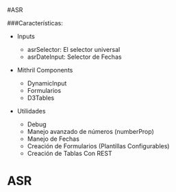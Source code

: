 #ASR

###Características:

- Inputs
    - asrSelector: El selector universal
    - asrDateInput: Selector de Fechas


- Mithril Components
    - DynamicInput
    - Formularios
    - D3Tables


- Utilidades 
    - Debug
    - Manejo avanzado de números (numberProp)
    - Manejo de Fechas
    - Creación de Formularios (Plantillas Configurables)
    - Creación de Tablas Con REST

# ASR
